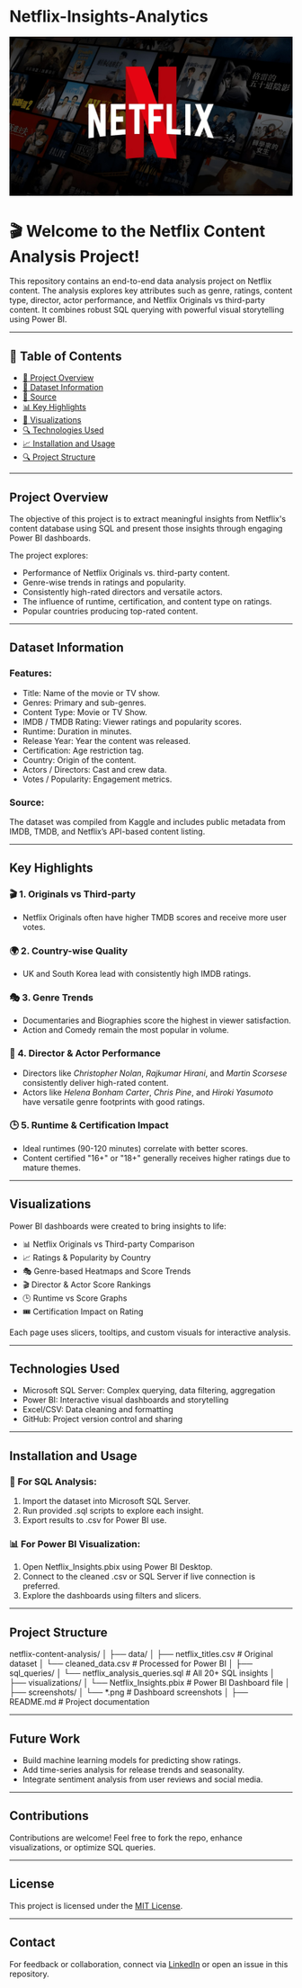 # Netflix-Insights-Analytics
![Netflix Wallpaper](Netflix_front.jpg)


# 🎬 Welcome to the Netflix Content Analysis Project!

This repository contains an end-to-end data analysis project on Netflix content. The analysis explores key attributes such as genre, ratings, content type, director, actor performance, and Netflix Originals vs third-party content. It combines robust SQL querying with powerful visual storytelling using Power BI.

---

## 📑 Table of Contents

- [📌 Project Overview](#project-overview)
- [🎯 Dataset Information](#dataset-information)
- [📝 Source](#source)
- [📊 Key Highlights](#key-highlights)
- [📂 Visualizations](#visualizations)
- [🔍 Technologies Used](#technologies-used)
- [📈 Installation and Usage](#installation-and-usage)
- [🔍 Project Structure](#project-structure)
  
---

## Project Overview

The objective of this project is to extract meaningful insights from Netflix's content database using SQL and present those insights through engaging Power BI dashboards.

The project explores:

- Performance of Netflix Originals vs. third-party content.
- Genre-wise trends in ratings and popularity.
- Consistently high-rated directors and versatile actors.
- The influence of runtime, certification, and content type on ratings.
- Popular countries producing top-rated content.

---

## Dataset Information

### Features:
- Title: Name of the movie or TV show.
- Genres: Primary and sub-genres.
- Content Type: Movie or TV Show.
- IMDB / TMDB Rating: Viewer ratings and popularity scores.
- Runtime: Duration in minutes.
- Release Year: Year the content was released.
- Certification: Age restriction tag.
- Country: Origin of the content.
- Actors / Directors: Cast and crew data.
- Votes / Popularity: Engagement metrics.

### Source:
The dataset was compiled from Kaggle and includes public metadata from IMDB, TMDB, and Netflix’s API-based content listing.

---

## Key Highlights

### 🎬 1. Originals vs Third-party
- Netflix Originals often have higher TMDB scores and receive more user votes.

### 🌍 2. Country-wise Quality
- UK and South Korea lead with consistently high IMDB ratings.

### 🎭 3. Genre Trends
- Documentaries and Biographies score the highest in viewer satisfaction.
- Action and Comedy remain the most popular in volume.

### 👥 4. Director & Actor Performance
- Directors like *Christopher Nolan*, *Rajkumar Hirani*, and *Martin Scorsese* consistently deliver high-rated content.
- Actors like *Helena Bonham Carter*, *Chris Pine*, and *Hiroki Yasumoto* have versatile genre footprints with good ratings.

### 🕒 5. Runtime & Certification Impact
- Ideal runtimes (90-120 minutes) correlate with better scores.
- Content certified "16+" or "18+" generally receives higher ratings due to mature themes.

---

## Visualizations

Power BI dashboards were created to bring insights to life:

- 📊 Netflix Originals vs Third-party Comparison
- 📈 Ratings & Popularity by Country
- 🎭 Genre-based Heatmaps and Score Trends
- 🎬 Director & Actor Score Rankings
- 🕒 Runtime vs Score Graphs
- 🎟 Certification Impact on Rating

Each page uses slicers, tooltips, and custom visuals for interactive analysis.

---

## Technologies Used

- Microsoft SQL Server: Complex querying, data filtering, aggregation
- Power BI: Interactive visual dashboards and storytelling
- Excel/CSV: Data cleaning and formatting
- GitHub: Project version control and sharing

---

## Installation and Usage

### 🔧 For SQL Analysis:

1. Import the dataset into Microsoft SQL Server.
2. Run provided .sql scripts to explore each insight.
3. Export results to .csv for Power BI use.

### 📊 For Power BI Visualization:

1. Open Netflix_Insights.pbix using Power BI Desktop.
2. Connect to the cleaned .csv or SQL Server if live connection is preferred.
3. Explore the dashboards using filters and slicers.

---

## Project Structure

netflix-content-analysis/
│
├── data/
│   ├── netflix_titles.csv            # Original dataset
│   └── cleaned_data.csv              # Processed for Power BI
│
├── sql_queries/
│   └── netflix_analysis_queries.sql  # All 20+ SQL insights
│
├── visualizations/
│   └── Netflix_Insights.pbix         # Power BI Dashboard file
│
├── screenshots/
│   └── *.png                         # Dashboard screenshots
│
├── README.md                         # Project documentation


---

## Future Work

- Build machine learning models for predicting show ratings.
- Add time-series analysis for release trends and seasonality.
- Integrate sentiment analysis from user reviews and social media.

---

## Contributions

Contributions are welcome! Feel free to fork the repo, enhance visualizations, or optimize SQL queries.

---

## License

This project is licensed under the [MIT License](LICENSE).

---

## Contact

For feedback or collaboration, connect via [LinkedIn](www.linkedin.com/in/sahil-jena-067b1b301) or open an issue in this repository.

